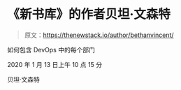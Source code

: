 # 《新书库》的作者贝坦·文森特

> 原文：<https://thenewstack.io/author/bethanvincent/>

如何包含 DevOps 中的每个部门

2020 年 1 月 13 日上午 10 点 15 分

贝坦·文森特
